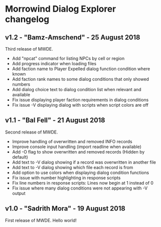 # Morrowind Dialog Explorer changelog

## v1.2 - "Bamz-Amschend" - 25 August 2018

Third release of MWDE.

- Add "npcat" command for listing NPCs by cell or region
- Add progress indicator when loading files
- Add faction name to Player Expelled dialog function condition where known
- Add faction rank names to some dialog conditions that only showed numbers
- Add dialog choice text to dialog condition list when relevant and available
- Fix issue displaying player faction requirements in dialog conditions
- Fix issue -V displaying dialog with scripts when script colors are off

## v1.1 - "Bal Fell" - 21 August 2018

Second release of MWDE.

- Improve handling of overwritten and removed INFO records
- Improve console input handling (import readline when available)
- Add -O flag to show overwritten and removed records (Hidden by default)
- Add text to -V dialog showing if a record was overwritten in another file
- Add text to -V dialog showing which file each record is from
- Add option to use colors when displaying dialog condition functions
- Fix issue with number highlighting in response scripts
- Fix line numbers in response scripts: Lines now begin at 1 instead of 0
- Fix issue where many dialog conditions were not appearing with -V output

## v1.0 - "Sadrith Mora" - 19 August 2018

First release of MWDE. Hello world!
